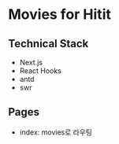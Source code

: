 # Movies for Hitit

## Technical Stack
- Next.js
- React Hooks
- antd
- swr

## Pages
- index: movies로 라우팅